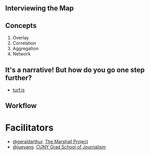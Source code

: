 ## Interviewing the Map

## Concepts

1. Overlay
2. Correlation
3. Aggregation
4. Network

## It's a narrative! But how do you go one step further?

- [turf.js](http://turfjs.org/)

## Workflow

# Facilitators

- [@geraldarthur](https://github.com/geraldarthur). [The Marshall Project](https://www.themarshallproject.org/)
- [@jueyang](https://github.com/jueyang). [CUNY Grad School of Journalism](http://www.journalism.cuny.edu/)